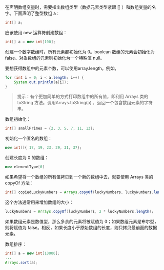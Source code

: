 在声明数组变量时，需要指出数组类型（数据元素类型紧跟 [] ）和数组变量的名字。下面声明了整型数组 a：

```java
int[] a;
```

应该使用 new 运算符创建数组：

```java
int[] a = new int[100];
```

创建一个数字数组时，所有元素都初始化为 0。boolean 数组的元素会初始化为 false。对象数组的元素则初始化为一个特殊值 null。

要想获得数组中的元素个数，可以使用array.length。例如，

```java
for (int i = 0; i < a.length; i++) {
    System.out.println(a[i]);
}
```

> 提示：有个更加简单的方式打印数组中的所有值，即利用 Arrays 类的 toString 方法。调用Arrays.toString(a) ，返回一个包含数组元素的字符串。
>

数组初始化：

```java
int[] smallPrimes = {2, 3, 5, 7, 11, 13};
```

初始化一个匿名的数组：

```java
new int[]{ 17, 19, 23, 29, 31, 37};
```

创建长度为 0 的数组：

```java
new elementType[0]
```

如果希望将一个数组的所有值拷贝到一个新的数组中去，就要使用 Arrays 类的 copyOf 方法：

```java
int[] copiedLuckyNumbers = Arrays.copyOf(luckyNumbers, luckyNumbers.length);
```

这个方法通常用来增加数组的大小：

```java
luckyNumbers = Arrays.copyOf(luckyNumbers, 2 * luckyNumbers.length);
```

如果数组元素是数值型，那么多余的元素将被赋值为 0；如果数组元素是布尔型，则将赋值为 false。相反，如果长度小于原始数组的长度，则只拷贝最前面的数据元素。

数组排序：

```java
int[] a = new int[10000];
...
Arrays.sort(a);
```

